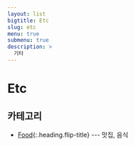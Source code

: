 ```yaml
---
layout: list
bigtitle: Etc
slug: etc
menu: true
submenu: true
description: >
  기타
---
```


# Etc

## 카테고리

- [Food]{:.heading.flip-title} --- 맛집, 음식

[Food]: /food/
